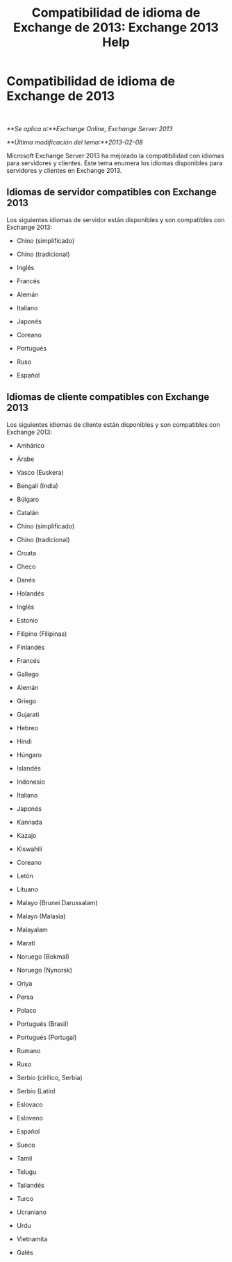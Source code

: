 ﻿---
title: 'Compatibilidad de idioma de Exchange de 2013: Exchange 2013 Help'
TOCTitle: Compatibilidad de idioma de Exchange de 2013
ms:assetid: 934686fb-53a2-4b13-aaf0-498e4011d61a
ms:mtpsurl: https://technet.microsoft.com/es-es/library/Dd298152(v=EXCHG.150)
ms:contentKeyID: 49116384
ms.date: 05/22/2018
mtps_version: v=EXCHG.150
ms.translationtype: MT
---

# Compatibilidad de idioma de Exchange de 2013

 

_**Se aplica a:**Exchange Online, Exchange Server 2013_

_**Última modificación del tema:**2013-02-08_

Microsoft Exchange Server 2013 ha mejorado la compatibilidad con idiomas para servidores y clientes. Este tema enumera los idiomas disponibles para servidores y clientes en Exchange 2013.

## Idiomas de servidor compatibles con Exchange 2013

Los siguientes idiomas de servidor están disponibles y son compatibles con Exchange 2013:

  - Chino (simplificado)

  - Chino (tradicional)

  - Inglés

  - Francés

  - Alemán

  - Italiano

  - Japonés

  - Coreano

  - Portugués

  - Ruso

  - Español

## Idiomas de cliente compatibles con Exchange 2013

Los siguientes idiomas de cliente están disponibles y son compatibles con Exchange 2013:

  - Amhárico

  - Árabe

  - Vasco (Euskera)

  - Bengalí (India)

  - Búlgaro

  - Catalán

  - Chino (simplificado)

  - Chino (tradicional)

  - Croata

  - Checo

  - Danés

  - Holandés

  - Inglés

  - Estonio

  - Filipino (Filipinas)

  - Finlandés

  - Francés

  - Gallego

  - Alemán

  - Griego

  - Gujarati

  - Hebreo

  - Hindi

  - Húngaro

  - Islandés

  - Indonesio

  - Italiano

  - Japonés

  - Kannada

  - Kazajo

  - Kiswahili

  - Coreano

  - Letón

  - Lituano

  - Malayo (Brunei Darussalam)

  - Malayo (Malasia)

  - Malayalam

  - Maratí

  - Noruego (Bokmal)

  - Noruego (Nynorsk)

  - Oriya

  - Persa

  - Polaco

  - Portugués (Brasil)

  - Portugués (Portugal)

  - Rumano

  - Ruso

  - Serbio (cirílico, Serbia)

  - Serbio (Latín)

  - Eslovaco

  - Esloveno

  - Español

  - Sueco

  - Tamil

  - Telugu

  - Tailandés

  - Turco

  - Ucraniano

  - Urdu

  - Vietnamita

  - Galés

